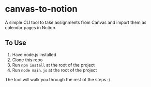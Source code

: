# canvas-to-notion

A simple CLI tool to take assignments from Canvas and import them as calendar pages in Notion.

## To Use

1. Have node.js installed
1. Clone this repo
1. Run `npm install` at the root of the project
1. Run `node main.js` at the root of the project

The tool will walk you through the rest of the steps :)
